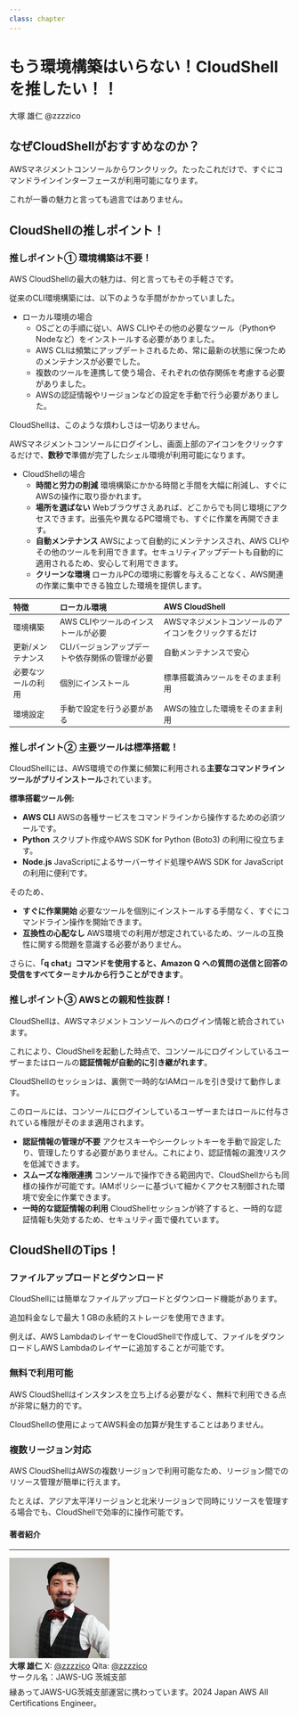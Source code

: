 ```yaml
---
class: chapter
---
```


# もう環境構築はいらない！CloudShellを推したい！！

<div class="flush-right">
大塚 雄仁 @zzzzico
</div>

## なぜCloudShellがおすすめなのか？
AWSマネジメントコンソールからワンクリック。たったこれだけで、すぐにコマンドラインインターフェースが利用可能になります。

これが一番の魅力と言っても過言ではありません。

## CloudShellの推しポイント！
### 推しポイント① 環境構築は不要！
AWS CloudShellの最大の魅力は、何と言ってもその手軽さです。

従来のCLI環境構築には、以下のような手間がかかっていました。

* ローカル環境の場合
    * OSごとの手順に従い、AWS CLIやその他の必要なツール（PythonやNodeなど）をインストールする必要がありました。
    * AWS CLIは頻繁にアップデートされるため、常に最新の状態に保つためのメンテナンスが必要でした。
    * 複数のツールを連携して使う場合、それぞれの依存関係を考慮する必要がありました。
    * AWSの認証情報やリージョンなどの設定を手動で行う必要がありました。

CloudShellは、このような煩わしさは一切ありません。

AWSマネジメントコンソールにログインし、画面上部のアイコンをクリックするだけで、**数秒で**準備が完了したシェル環境が利用可能になります。

* CloudShellの場合
    * **時間と労力の削減** 環境構築にかかる時間と手間を大幅に削減し、すぐにAWSの操作に取り掛かれます。
    * **場所を選ばない** Webブラウザさえあれば、どこからでも同じ環境にアクセスできます。出張先や異なるPC環境でも、すぐに作業を再開できます。
    * **自動メンテナンス** AWSによって自動的にメンテナンスされ、AWS CLIやその他のツールを利用できます。セキュリティアップデートも自動的に適用されるため、安心して利用できます。
    * **クリーンな環境** ローカルPCの環境に影響を与えることなく、AWS関連の作業に集中できる独立した環境を提供します。

| 特徴 | ローカル環境 | AWS CloudShell |
| :--- | :--- | :--- |
| 環境構築 | AWS CLIやツールのインストールが必要 | AWSマネジメントコンソールのアイコンをクリックするだけ |
| 更新/メンテナンス | CLIバージョンアップデートや依存関係の管理が必要 | 自動メンテナンスで安心 |
| 必要なツールの利用 | 個別にインストール | 標準搭載済みツールをそのまま利用 |
| 環境設定 | 手動で設定を行う必要がある | AWSの独立した環境をそのまま利用 |

### 推しポイント② 主要ツールは標準搭載！
CloudShellには、AWS環境での作業に頻繁に利用される**主要なコマンドラインツールがプリインストール**されています。

**標準搭載ツール例:**

* **AWS CLI** AWSの各種サービスをコマンドラインから操作するための必須ツールです。
* **Python** スクリプト作成やAWS SDK for Python (Boto3) の利用に役立ちます。
* **Node.js** JavaScriptによるサーバーサイド処理やAWS SDK for JavaScriptの利用に便利です。

そのため、

* **すぐに作業開始** 必要なツールを個別にインストールする手間なく、すぐにコマンドライン操作を開始できます。
* **互換性の心配なし** AWS環境での利用が想定されているため、ツールの互換性に関する問題を意識する必要がありません。

さらに、**「q chat」コマンドを使用すると、Amazon Q への質問の送信と回答の受信をすべてターミナルから行うことができます**。

### 推しポイント③ AWSとの親和性抜群！
CloudShellは、AWSマネジメントコンソールへのログイン情報と統合されています。

これにより、CloudShellを起動した時点で、コンソールにログインしているユーザーまたはロールの**認証情報が自動的に引き継がれます**。

CloudShellのセッションは、裏側で一時的なIAMロールを引き受けて動作します。

このロールには、コンソールにログインしているユーザーまたはロールに付与されている権限がそのまま適用されます。

* **認証情報の管理が不要** アクセスキーやシークレットキーを手動で設定したり、管理したりする必要がありません。これにより、認証情報の漏洩リスクを低減できます。
* **スムーズな権限連携** コンソールで操作できる範囲内で、CloudShellからも同様の操作が可能です。IAMポリシーに基づいて細かくアクセス制御された環境で安全に作業できます。
* **一時的な認証情報の利用** CloudShellセッションが終了すると、一時的な認証情報も失効するため、セキュリティ面で優れています。

## CloudShellのTips！
### ファイルアップロードとダウンロード
CloudShellには簡単なファイルアップロードとダウンロード機能があります。

追加料金なしで最大 1 GBの永続的ストレージを使用できます。

例えば、AWS LambdaのレイヤーをCloudShellで作成して、ファイルをダウンロードしAWS Lambdaのレイヤーに追加することが可能です。

### 無料で利用可能
AWS CloudShellはインスタンスを立ち上げる必要がなく、無料で利用できる点が非常に魅力的です。

CloudShellの使用によってAWS料金の加算が発生することはありません。

### 複数リージョン対応
AWS CloudShellはAWSの複数リージョンで利用可能なため、リージョン間でのリソース管理が簡単に行えます。

たとえば、アジア太平洋リージョンと北米リージョンで同時にリソースを管理する場合でも、CloudShellで効率的に操作可能です。

#### 著者紹介

---

<div class="author-profile">
    <img src="images/otsuka.png">
    <div>
        <div>
            <b>大塚 雄仁</b>
            X: <a href="https://x.com/zzzzico">@zzzzico</a>
            Qita: <a href="https://qiita.com/zzzzico/">@zzzzico</a>
        </div>
        <div>
            サークル名：JAWS-UG 茨城支部
        </div>
    </div>
</div>
<p style="margin-top: 0.5em; margin-bottom: 2em;">
縁あってJAWS-UG茨城支部運営に携わっています。2024 Japan AWS All Certifications Engineer。
</p>
